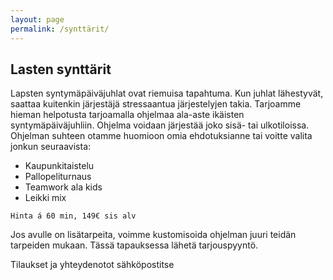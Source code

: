 ```yaml
---
layout: page
permalink: /synttärit/
---
```


## Lasten synttärit

Lapsten syntymäpäiväjuhlat ovat riemuisa tapahtuma. Kun juhlat lähestyvät, saattaa kuitenkin järjestäjä stressaantua järjestelyjen takia. 
Tarjoamme hieman helpotusta tarjoamalla ohjelmaa ala-aste ikäisten syntymäpäiväjuhliin. Ohjelma voidaan järjestää joko sisä- tai 
ulkotiloissa. Ohjelman suhteen otamme huomioon omia ehdotuksianne tai voitte valita jonkun seuraavista:

* Kaupunkitaistelu
* Pallopeliturnaus
* Teamwork ala kids
* Leikki mix

`Hinta á 60 min, 149€ sis alv`

Jos avulle on lisätarpeita, voimme kustomisoida ohjelman juuri teidän tarpeiden mukaan. Tässä tapauksessa lähetä tarjouspyyntö.

Tilaukset ja yhteydenotot sähköpostitse

